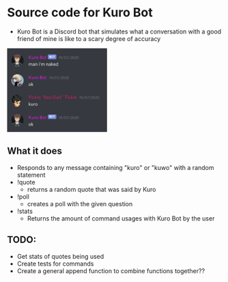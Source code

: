 # Source code for Kuro Bot

- Kuro Bot is a Discord bot that simulates what a conversation with a good friend of mine is like to a scary degree of accuracy

<img src="README.assets/image-20200729124534865.png" alt="image-20200729124534865" style="zoom:80%;" />



## What it does

- Responds to any message containing "kuro" or "kuwo" with a random statement
- !quote
    - returns a random quote that was said by Kuro
- !poll
    - creates a poll with the given question
- !stats
    - Returns the amount of command usages with Kuro Bot by the user





## TODO:

- Get stats of quotes being used
- Create tests for commands
- Create a general append function to combine functions together??